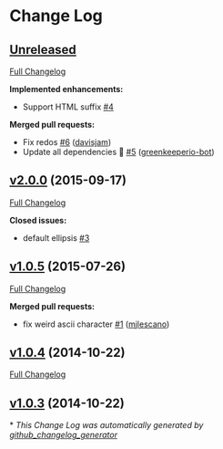 # Change Log

## [Unreleased](https://github.com/fgribreau/node-truncate/tree/HEAD)

[Full Changelog](https://github.com/fgribreau/node-truncate/compare/v2.0.0...HEAD)

**Implemented enhancements:**

- Support HTML suffix [\#4](https://github.com/FGRibreau/node-truncate/issues/4)

**Merged pull requests:**

- Fix redos [\#6](https://github.com/FGRibreau/node-truncate/pull/6) ([davisjam](https://github.com/davisjam))
- Update all dependencies 🌴 [\#5](https://github.com/FGRibreau/node-truncate/pull/5) ([greenkeeperio-bot](https://github.com/greenkeeperio-bot))

## [v2.0.0](https://github.com/fgribreau/node-truncate/tree/v2.0.0) (2015-09-17)
[Full Changelog](https://github.com/fgribreau/node-truncate/compare/v1.0.5...v2.0.0)

**Closed issues:**

- default ellipsis [\#3](https://github.com/FGRibreau/node-truncate/issues/3)

## [v1.0.5](https://github.com/fgribreau/node-truncate/tree/v1.0.5) (2015-07-26)
[Full Changelog](https://github.com/fgribreau/node-truncate/compare/v1.0.4...v1.0.5)

**Merged pull requests:**

- fix weird ascii character [\#1](https://github.com/FGRibreau/node-truncate/pull/1) ([mjlescano](https://github.com/mjlescano))

## [v1.0.4](https://github.com/fgribreau/node-truncate/tree/v1.0.4) (2014-10-22)
[Full Changelog](https://github.com/fgribreau/node-truncate/compare/v1.0.3...v1.0.4)

## [v1.0.3](https://github.com/fgribreau/node-truncate/tree/v1.0.3) (2014-10-22)


\* *This Change Log was automatically generated by [github_changelog_generator](https://github.com/skywinder/Github-Changelog-Generator)*